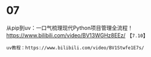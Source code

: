 
# 07

从pip到uv：一口气梳理现代Python项目管理全流程！ https://www.bilibili.com/video/BV13WGHz8EEz/  【`7.10`】
```
uv教程：https://www.bilibili.com/video/BV1Stwfe1E7s/
```
